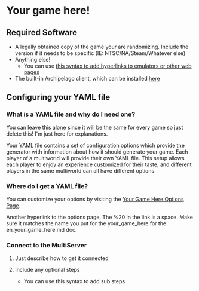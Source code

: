 # Your game here!

## Required Software

- A legally obtained copy of the game your are randomizing. Include the version if it needs to be specific (IE: NTSC/NA/Steam/Whatever else)
- Anything else!
    - You can use [this syntax to add hyperlinks to emulators or other web pages](https://www.ikea.com/us/en/p/blahaj-soft-toy-shark-90373590/)
- The built-in Archipelago client, which can be installed [here](https://github.com/ArchipelagoMW/Archipelago/releases)

## Configuring your YAML file

### What is a YAML file and why do I need one?

You can leave this alone since it will be the same for every game so just delete this! I'm just here for explanations.

Your YAML file contains a set of configuration options which provide the generator with information about how it should
generate your game. Each player of a multiworld will provide their own YAML file. This setup allows each player to enjoy
an experience customized for their taste, and different players in the same multiworld can all have different options.

### Where do I get a YAML file?

You can customize your options by visiting the [Your Game Here Options Page](/games/Your%20Game%20Here/player-options).

Another hyperlink to the options page. The %20 in the link is a space. Make sure it matches the name you put for the your_game_here for the en_your_game_here.md doc.

### Connect to the MultiServer

1. Just describe how to get it connected

2. Include any optional steps
    - You can use this syntax to add sub steps